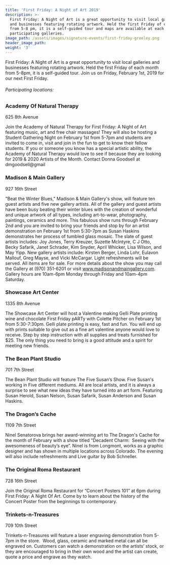 ```yaml
---
title: 'First Friday: A Night of Art 2019'
description: >-
  First Friday: A Night of Art is a great opportunity to visit local galleries
  and businesses featuring rotating artwork. Held the first Friday of each month
  from 5-8 pm, it is a self-guided tour and maps are available at each of the
  participating galleries.
image_path: /assets/images/signature-events/first-friday-greeley.png
header_image_path:
weight: '3'
---
```


First Friday: A Night of Art is a great opportunity to visit local galleries and businesses featuring rotating artwork. Held the first Friday of each month from 5-8pm, it is a self-guided tour. Join us on Friday, February 1st, 2019 for our next First Friday.

###### *Participating locations:*

### Academy Of Natural Therapy

625 8th Avenue

Join the Academy of Natural Therapy for First Friday: A Night of Art featuring music, art and free chair massages! They will also be hosting a Student Gathering Night on February 1st from 5-7pm and students are invited to come in, visit and join in the fun to get to know their fellow students. If you or someone you know has a special artistic ability, the Academy of Natural Therapy would love to see if because they are looking for 2019 & 2020 Artists of the Month. Contact Donna Goodsell at dmgoodsell@gmail

### Madison & Main Gallery

927 16th Street

"Beat the Winter Blues," Madison & Main Gallery's show, will feature ten guest artists and five new gallery artists. All of the gallery and guest artists have been busy beating their winter blues with the creation of wonderful and unique artwork of all types, including art-to-wear, photography, paintings, ceramics and more. This fabulous show runs through February 2nd and you are invited to bring your friends and stop by for an artist demonstration on February 1st from 5:30-7pm as Susan Haskins demonstrates her process of tumbled glass mosaic. The slate of guest artists includes: Joy Jones, Terry Kreuzer, Suzette McIntyre, C J Otto, Becky Safarik, Janet Schrader, Kim Snyder, April Whicker, Lisa Wilson, and May Yipp. New gallery artists include: Kirsten Berger, Linda Lohr, Eulavon Mallouf, Greg Mayse, and Vicki McCargar. Light refreshments will be served. All items are for sale. For more details about the show you may call the Gallery at (970) 351-6201 or visit www.madisonandmaingallery.com. Gallery hours are 10am-6pm Monday through Friday and 10am-4pm Saturday.

### Showcase Art Center

1335 8th Avenue

The Showcase Art Center will host a Valentine making Gelli Plate printing wine and chocolate First Friday pARTy with Colette Pitcher on February 1st from 5:30-7:30pm. Gelli plate printing is easy, fast and fun. You will end up with prints suitable to give out as a fine art valentine anyone would love to receive. Step by step instruction with all supplies and treats furnished for $25. The only thing you need to bring is a good attitude and a spirit for meeting new friends.

### The Bean Plant Studio

701 7th Street

The Bean Plant Studio will feature The Five Susan’s Show. Five Susan's working in Five different mediums. All are local artists, and it is always a surprise to see what new ideas they have turned into an art form. Featuring Susan Herold, Susan Nelson, Susan Safarik, Susan Anderson and Susan Haskins.

### The Dragon’s Cache

1109 7th Street

Ninel Senatorova brings her award-winning art to The Dragon's Cache for the month of February with a show titled “Decadent Charm:  Seeing with the awesomeness of beauty’s eye”. Ninel is from Longmont, works as a graphic designer and has shown in multiple locations across Colorado. The evening will also include refreshments and Live guitar by Bob Schneller.

### The Original Roma Restaurant

728 16th Street

Join the Original Roma Restaurant for “Concert Posters 101” at 6pm during First Friday: A Night Of Art. Come by to learn about the history of the Concert Poster from the beginnings to contemporary.

### Trinkets-n-Treasures

709 10th Street

Trinkets-n-Treasures will feature a laser engraving demonstration from 5-7pm in the store.  Wood, glass, ceramic and marked metal can all be engraved on. Customers can watch a demonstration on the artists’ stock, or they are encouraged to bring in their own wood and the artist can create, quote a price and engrave as they watch.